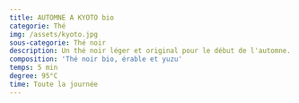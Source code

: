 ```yaml
---
title: AUTOMNE A KYOTO bio
categorie: Thé
img: /assets/kyoto.jpg
sous-categorie: Thé noir
description: Un thé noir léger et original pour le début de l'automne.
composition: 'Thé noir bio, érable et yuzu'
temps: 5 min
degree: 95°C
time: Toute la journée
---
```


